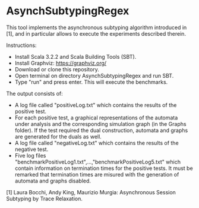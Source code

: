 # AsynchSubtypingRegex
This tool implements the asynchronous subtyping algorithm introduced in [1], and in particular allows to execute the experiments described therein.

Instructions:
- Install Scala 3.2.2 and Scala Building Tools (SBT).
- Install Graphviz: https://graphviz.org/
- Download or clone this repository.
- Open terminal on directory AsynchSubtypingRegex and run SBT.
- Type "run" and press enter. This will execute the benchmarks.

The output consists of:
- A log file called "positiveLog.txt" which contains the results of the positive test.
- For each positive test, a graphical representations of the automata under analysis and the corresponding simulation graph (in the Graphs folder). If the test required the dual construction, automata and graphs are generated for the duals as well. 
- A log file called "negativeLog.txt" which contains the results of the negative test.
- Five log files "benchmarkPositiveLog1.txt",...,"benchmarkPositiveLog5.txt" which contain information on termination times for the positive tests. It must be remarked that termination times are misured with the generation of automata and graphs disabled. 

[1] Laura Bocchi, Andy King, Maurizio Murgia: Asynchronous Session Subtyping by Trace Relaxation.
